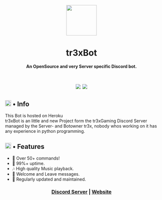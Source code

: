 <h2 align="center">
  <img src="https://cdn.discordapp.com/avatars/830842260462632992/6f5341620fb3a4238741b50d2eef417b.png" height='100px' width='100px'>
</h2>

<h1 align="center">tr3xBot</h1>
<h4 align="center">An OpenSource and very Server specific Discord bot.</h4>

<h1 align="center">
  <img src="https://img.shields.io/badge/discord.py-2.0-blue?style=flat" />
  <img src="https://img.shields.io/badge/Python-3.9-green?style=flat&logo=python" />
</h1>

<h2><img src="https://cdn.discordapp.com/emojis/766498653753049109.png?v=1" height="20px"> • Info</h2>

<p>This Bot is hosted on Heroku<br>tr3xBot is an little and new Project form the tr3xGaming Discord Server managed by the Server- and Botowner tr3x, nobody whos working on it has any experience in python programming.</p>

<h2><img src="https://cdn.discordapp.com/emojis/765548323166748745.png?v=1" height="20px"> • Features</h2>
<ul>
  <li>📌 Over 50+ commands!</li>
  <li>🔼 99%+ uptime.</li>
  <li>🎶 High quality Music playback.</li>
  <li>🎊 Welcome and Leave messages.</li>
  <li>🎀 Regularly updated and maintained.</li>
</ul>

</ul>


<h3 align="center"><a href="https://discord.gg/RfAgAqF4mT">Discord Server</a> | <a href="https://tr3xgaming.herokuapp.com/">Website</a></h3>
